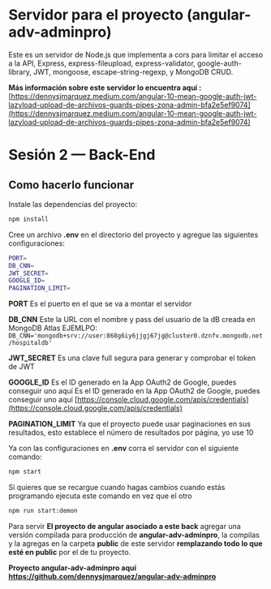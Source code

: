 # Servidor para el proyecto (angular-adv-adminpro)

Este es un servidor de Node.js que implementa a cors para limitar el acceso a la API, Express, express-fileupload,
express-validator, google-auth-library, JWT, mongoose, escape-string-regexp, y MongoDB CRUD.

**Más información sobre este servidor lo encuentra aquí :**
[https://dennysjmarquez.medium.com/angular-10-mean-google-auth-jwt-lazyload-upload-de-archivos-guards-pipes-zona-admin-bfa2e5ef9074](https://dennysjmarquez.medium.com/angular-10-mean-google-auth-jwt-lazyload-upload-de-archivos-guards-pipes-zona-admin-bfa2e5ef9074)

# Sesión 2 — Back-End

## Como hacerlo funcionar

Instale las dependencias del proyecto:

```bash
npm install
```

Cree un archivo **.env** en el directorio del proyecto y agregue las siguientes configuraciones:

```bash
PORT=
DB_CNN=
JWT_SECRET=
GOOGLE_ID=
PAGINATION_LIMIT=
```

**PORT** Es el puerto en el que se va a montar el servidor

**DB_CNN** Este la URL con el nombre y pass del usuario de la dB creada en MongoDB Atlas
EJEMLPO: `DB_CNN='mongodb+srv://user:868g6iy6jjgj67jg@cluster0.dznfv.mongodb.net/hospitaldb'`

**JWT_SECRET** Es una clave full segura para generar y comprobar el token de JWT

**GOOGLE_ID** Es el ID generado en la App OAuth2 de Google, puedes conseguir uno aquí 
Es el ID generado en la App OAuth2 de Google, puedes conseguir uno aquí 
[https://console.cloud.google.com/apis/credentials](https://console.cloud.google.com/apis/credentials)

**PAGINATION_LIMIT** Ya que el proyecto puede usar paginaciones en sus resultados, esto establece el número de resultados por página, yo use 10

Ya con las configuraciones en **.env** corra el servidor con el siguiente comando:

```bash
npm start
```

Si quieres que se recargue cuando hagas cambios cuando estás programando ejecuta este comando en vez que el otro

```bash
npm run start:demon
```

Para servir **El proyecto de angular asociado a este back** agregar una versión compilada para producción de **angular-adv-adminpro**, la compilas y la agregas en la carpeta **public** de este servidor **remplazando todo lo que esté en public** por el de tu proyecto.

**Proyecto angular-adv-adminpro aquí https://github.com/dennysjmarquez/angular-adv-adminpro**
